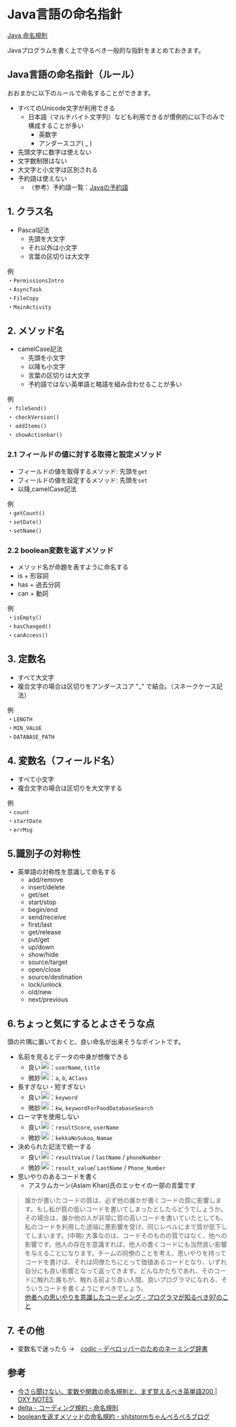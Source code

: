 <h1 class="css-188vyrl">Java言語の命名指針</h1><div class="css-1wa99t2"><span class="fa fa-tag mr-1of2 css-1l3zk9f" aria-hidden="true"></span><div class="css-f6bdq2"><a href="/tags/java" class="css-1ij24kf">Java</a><span class="css-z1o26v">,</span><a href="/tags/%e5%91%bd%e5%90%8d%e8%a6%8f%e5%89%87" class="css-1ij24kf">命名規則</a></div></div></div><section class="it-MdContent"><div id="personal-public-article-body"><div><p>Javaプログラムを書く上で守るべき一般的な指針をまとめておきます。</p>

<h1>
<span id="java言語の命名指針ルール" class="fragment"></span><a href="#java%E8%A8%80%E8%AA%9E%E3%81%AE%E5%91%BD%E5%90%8D%E6%8C%87%E9%87%9D%E3%83%AB%E3%83%BC%E3%83%AB"><i class="fa fa-link"></i></a>Java言語の命名指針（ルール）</h1>

<p>おおまかに以下のルールで命名することができます。</p>

<ul>
<li>すべてのUnicode文字が利用できる

<ul>
<li>日本語（マルチバイト文字列）なども利用できるが慣例的に以下のみで構成することが多い

<ul>
<li>英数字</li>
<li>アンダースコア( _ )</li>
</ul>
</li>
</ul>
</li>
<li>先頭文字に数字は使えない</li>
<li>文字数制限はない</li>
<li>大文字と小文字は区別される</li>
<li>予約語は使えない

<ul>
<li>（参考）予約語一覧：<a href="https://www.k-cube.co.jp/wakaba/server/java_reserved.html" rel="nofollow noopener" target="_blank">Javaの予約語</a>
</li>
</ul>
</li>
</ul>

<h2>
<span id="1-クラス名" class="fragment"></span><a href="#1-%E3%82%AF%E3%83%A9%E3%82%B9%E5%90%8D"><i class="fa fa-link"></i></a>1. クラス名</h2>

<ul>
<li>Pascal記法

<ul>
<li>先頭を大文字</li>
<li>それ以外は小文字</li>
<li>言葉の区切りは大文字</li>
</ul>
</li>
</ul>

<p>例<br>
・<code>PermissionsIntro</code><br>
・<code>AsyncTask</code><br>
・<code>FileCopy</code><br>
・<code>MainActivity</code></p>

<h2>
<span id="2-メソッド名" class="fragment"></span><a href="#2-%E3%83%A1%E3%82%BD%E3%83%83%E3%83%89%E5%90%8D"><i class="fa fa-link"></i></a>2. メソッド名</h2>

<ul>
<li>camelCase記法

<ul>
<li>先頭を小文字</li>
<li>以降も小文字</li>
<li>言葉の区切りは大文字</li>
<li>予約語ではない英単語と略語を組み合わせることが多い</li>
</ul>
</li>
</ul>

<p>例<br>
・ <code>fileSend()</code><br>
・ <code>checkVersion()</code><br>
・ <code>addItems()</code><br>
・ <code>showActionbar()</code></p>

<h3>
<span id="21-フィールドの値に対する取得と設定メソッド" class="fragment"></span><a href="#21-%E3%83%95%E3%82%A3%E3%83%BC%E3%83%AB%E3%83%89%E3%81%AE%E5%80%A4%E3%81%AB%E5%AF%BE%E3%81%99%E3%82%8B%E5%8F%96%E5%BE%97%E3%81%A8%E8%A8%AD%E5%AE%9A%E3%83%A1%E3%82%BD%E3%83%83%E3%83%89"><i class="fa fa-link"></i></a>2.1 フィールドの値に対する取得と設定メソッド</h3>

<ul>
<li>フィールドの値を取得するメソッド: 先頭を<code>get</code>
</li>
<li>フィールドの値を設定するメソッド: 先頭を<code>set</code>
</li>
<li>以降,camelCase記法</li>
</ul>

<p>例<br>
・<code>getCount()</code><br>
・<code>setDate()</code><br>
・<code>setName()</code></p>

<h3>
<span id="22-boolean変数を返すメソッド" class="fragment"></span><a href="#22-boolean%E5%A4%89%E6%95%B0%E3%82%92%E8%BF%94%E3%81%99%E3%83%A1%E3%82%BD%E3%83%83%E3%83%89"><i class="fa fa-link"></i></a>2.2 boolean変数を返すメソッド</h3>

<ul>
<li>メソッド名が命題を表すように命名する</li>
<li>is + 形容詞</li>
<li>has + 過去分詞</li>
<li>can + 動詞</li>
</ul>

<p>例<br>
・<code>isEmpty()</code><br>
・<code>hasChanged()</code><br>
・<code>canAccess()</code></p>

<h2>
<span id="3-定数名" class="fragment"></span><a href="#3-%E5%AE%9A%E6%95%B0%E5%90%8D"><i class="fa fa-link"></i></a>3. 定数名</h2>

<ul>
<li>すべて大文字</li>
<li>複合文字の場合は区切りをアンダースコア "_" で結合。（スネークケース記法）</li>
</ul>

<p>例<br>
・<code>LENGTH</code><br>
・<code>MIN_VALUE</code><br>
・<code>DATABASE_PATH</code></p>

<h2>
<span id="4-変数名フィールド名" class="fragment"></span><a href="#4-%E5%A4%89%E6%95%B0%E5%90%8D%E3%83%95%E3%82%A3%E3%83%BC%E3%83%AB%E3%83%89%E5%90%8D"><i class="fa fa-link"></i></a>4. 変数名（フィールド名）</h2>

<ul>
<li>すべて小文字</li>
<li>複合文字の場合は区切りを大文字する</li>
</ul>

<p>例<br>
・<code>count</code><br>
・<code>startDate</code><br>
・<code>errMsg</code></p>

<h2>
<span id="5識別子の対称性" class="fragment"></span><a href="#5%E8%AD%98%E5%88%A5%E5%AD%90%E3%81%AE%E5%AF%BE%E7%A7%B0%E6%80%A7"><i class="fa fa-link"></i></a>5.識別子の対称性</h2>

<ul>
<li>英単語の対称性を意識して命名する

<ul>
<li>add/remove</li>
<li> insert/delete</li>
<li>get/set</li>
<li>start/stop</li>
<li>begin/end</li>
<li>send/receive</li>
<li>first/last</li>
<li>get/release</li>
<li>put/get</li>
<li>up/down</li>
<li>show/hide</li>
<li>source/target</li>
<li>open/close</li>
<li>source/destination</li>
<li>lock/unlock</li>
<li>old/new</li>
<li>next/previous</li>
</ul>
</li>
</ul>

<h2>
<span id="6ちょっと気にするとよさそうな点" class="fragment"></span><a href="#6%E3%81%A1%E3%82%87%E3%81%A3%E3%81%A8%E6%B0%97%E3%81%AB%E3%81%99%E3%82%8B%E3%81%A8%E3%82%88%E3%81%95%E3%81%9D%E3%81%86%E3%81%AA%E7%82%B9"><i class="fa fa-link"></i></a>6.ちょっと気にするとよさそうな点</h2>

<p>頭の片隅に置いておくと、良い命名が出来そうなポイントです。</p>

<ul>
<li>名前を見るとデータの中身が想像できる

<ul>
<li>良い<img alt=":thumbsup:" class="emoji" height="20" src="https://cdn.qiita.com/emoji/twemoji/unicode/1f44d.png" title=":thumbsup:" width="20" loading="lazy">：<code>userName</code>, <code>title</code>
</li>
<li>微妙<img alt=":thumbsdown:" class="emoji" height="20" src="https://cdn.qiita.com/emoji/twemoji/unicode/1f44e.png" title=":thumbsdown:" width="20" loading="lazy">：<code>a</code>, <code>b</code>, <code>AClass</code>
</li>
</ul>
</li>
<li>長すぎない・短すぎない

<ul>
<li>良い<img alt=":thumbsup:" class="emoji" height="20" src="https://cdn.qiita.com/emoji/twemoji/unicode/1f44d.png" title=":thumbsup:" width="20" loading="lazy">：<code>keyword</code>
</li>
<li>微妙<img alt=":thumbsdown:" class="emoji" height="20" src="https://cdn.qiita.com/emoji/twemoji/unicode/1f44e.png" title=":thumbsdown:" width="20" loading="lazy">：<code>kw</code>, <code>keywordForFoodDatabaseSearch</code>
</li>
</ul>
</li>
<li>ローマ字を使用しない

<ul>
<li>良い<img alt=":thumbsup:" class="emoji" height="20" src="https://cdn.qiita.com/emoji/twemoji/unicode/1f44d.png" title=":thumbsup:" width="20" loading="lazy">：<code>resultScore</code>, <code>userName</code>
</li>
<li>微妙<img alt=":thumbsdown:" class="emoji" height="20" src="https://cdn.qiita.com/emoji/twemoji/unicode/1f44e.png" title=":thumbsdown:" width="20" loading="lazy">：<code>kekkaNoSukoa</code>, <code>Namae</code>
</li>
</ul>
</li>
<li>決められた記法で統一する

<ul>
<li>良い<img alt=":thumbsup:" class="emoji" height="20" src="https://cdn.qiita.com/emoji/twemoji/unicode/1f44d.png" title=":thumbsup:" width="20" loading="lazy">：<code>resultValue</code> / <code>lastName</code> / <code>phoneNumber</code>
</li>
<li>微妙<img alt=":thumbsdown:" class="emoji" height="20" src="https://cdn.qiita.com/emoji/twemoji/unicode/1f44e.png" title=":thumbsdown:" width="20" loading="lazy">：<code>result_value</code>/ <code>LastName</code> / <code>Phone_Number</code>
</li>
</ul>
</li>
<li>思いやりのあるコードを書く

<ul>
<li>アスラムカーン(Aslam Khan)氏のエッセイの一部の言葉です</li>
</ul>
</li>
</ul>

<blockquote>
<p>誰かが書いたコードの質は、必ず他の誰かが書くコードの質に影響します。もし私が質の低いコードを書いてしまったとしたらどうでしょうか。その場合は、誰か他の人が非常に質の高いコードを書いていたとしても、私のコードを利用した途端に悪影響を受け、同じレベルにまで質が低下してしまいます。(中略) 大事なのは、コードそのものの質ではなく、他への影響です。他人の存在を意識すれば、他人の書くコードにも当然良い影響を与えることになります。チームの同僚のことを考え、思いやりを持ってコードを書けば、それは同僚たちにとって価値あるコードとなり、いずれ自分にも良い影響となって返ってきます。どんなかたちであれ、そのコードに触れた誰もが、触れる前より良い人間、良いプログラマになれる、そういうコードを書くようにすべきでしょう。<br>
<a href="http://xn--97-273ae6a4irb6e2hsoiozc2g4b8082p.com/%E3%82%A8%E3%83%83%E3%82%BB%E3%82%A4/%E4%BB%96%E8%80%85%E3%81%B8%E3%81%AE%E6%80%9D%E3%81%84%E3%82%84%E3%82%8A%E3%82%92%E6%84%8F%E8%AD%98%E3%81%97%E3%81%9F%E3%82%B3%E3%83%BC%E3%83%87%E3%82%A3%E3%83%B3%E3%82%B0" rel="nofollow noopener" target="_blank">他者への思いやりを意識したコーディング - プログラマが知るべき97のこと</a></p>
</blockquote>

<h2>
<span id="7-その他" class="fragment"></span><a href="#7-%E3%81%9D%E3%81%AE%E4%BB%96"><i class="fa fa-link"></i></a>7. その他</h2>

<ul>
<li>変数名で迷ったら →　<a href="http://codic.jp/" rel="nofollow noopener" target="_blank">codic – デベロッパーのためのネーミング辞書</a>
</li>
</ul>

<h1>
<span id="参考" class="fragment"></span><a href="#%E5%8F%82%E8%80%83"><i class="fa fa-link"></i></a>参考</h1>

<ul>
<li><a href="http://oxynotes.com/?p=8679" rel="nofollow noopener" target="_blank">今さら聞けない、変数や関数の命名規則と、まず覚えるべき英単語200 | OXY NOTES</a></li>
<li><a href="http://manual.delta-framework.org/standard/naming.html" rel="nofollow noopener" target="_blank">delta - コーディング規約 - 命名規則</a></li>
<li><a href="http://shitstorm.hatenablog.jp/entry/2013/09/03/025738" rel="nofollow noopener" target="_blank">booleanを返すメソッドの命名規約 - shitstormちゃんぺろぺろブログ</a></li>
</ul>
</div></div></section>